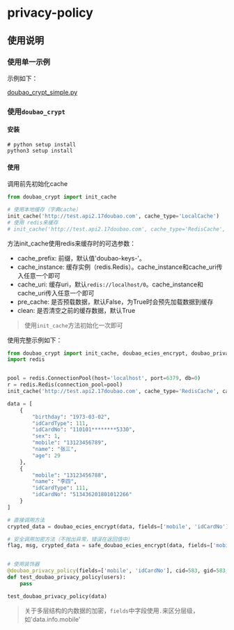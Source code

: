 # privacy-policy

## 使用说明

### 使用单一示例

示例如下：

[doubao_crypt_simple.py](doubao_crypt_simple.py)

### 使用`doubao_crypt`

#### 安装

```shell
# python setup install
python3 setup install
```

#### 使用

调用前先初始化cache

```python
from doubao_crypt import init_cache

# 使用本地缓存（字典cache）
init_cache('http://test.api2.17doubao.com', cache_type='LocalCache')
# 使用 redis来缓存
# init_cache('http://test.api2.17doubao.com', cache_type='RedisCache', cache_uri='redis://localhost/0')
```

方法init_cache使用redis来缓存时的可选参数：

* cache_prefix: 前缀，默认值'doubao-keys-'。
* cache_instance: 缓存实例（redis.Redis）。cache_instance和cache_uri传入任意一个即可
* cache_uri: 缓存uri，默认`redis://localhost/0`。cache_instance和cache_uri传入任意一个即可
* pre_cache: 是否预载数据，默认False，为True时会预先加载数据到缓存
* clean: 是否清空之前的缓存数据，默认True

> 使用`init_cache`方法初始化一次即可

使用完整示例如下：

```python
from doubao_crypt import init_cache, doubao_ecies_encrypt, doubao_privacy_policy, safe_doubao_ecies_encrypt
import redis


pool = redis.ConnectionPool(host='localhost', port=6379, db=0)
r = redis.Redis(connection_pool=pool)
init_cache('http://test.api2.17doubao.com', cache_type='RedisCache', cache_instance=r)

data = [
    {
        "birthday": "1973-03-02",
        "idCardType": 111,
        "idCardNo": "110101********5330",
        "sex": 1,
        "mobile": "13123456789",
        "name": "张三",
        "age": 29
    },
    {
        "mobile": "13123456788",
        "name": "李四",
        "idCardType": 111,
        "idCardNo": "513436201801012266"
    }
]

# 直接调用方法
crypted_data = doubao_ecies_encrypt(data, fields=['mobile', 'idCardNo'], cid=583, gid=583, agent_id=3692)

# 安全调用加密方法（不抛出异常，错误在返回值中）
flag, msg, crypted_data = safe_doubao_ecies_encrypt(data, fields=['mobile', 'idCardNo'], cid=583, gid=583, agent_id=3692)


# 使用装饰器
@doubao_privacy_policy(fields=['mobile', 'idCardNo'], cid=583, gid=583, agent_id=3692)
def test_doubao_privacy_policy(users):
    pass

test_doubao_privacy_policy(data)
```

> 关于多层结构的内数据的加密，`fields`中字段使用`.`来区分层级，如'data.info.mobile'
